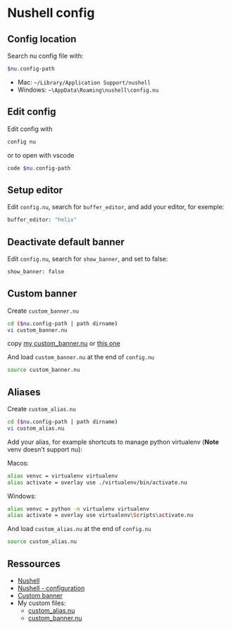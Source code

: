 # Nushell config

## Config location

Search nu config file with:

```sh
$nu.config-path
```

- Mac: `~/Library/Application Support/nushell`
- Windows: `~\AppData\Roaming\nushell\config.nu`


## Edit config

Edit config with

```sh
config nu
```

or to open with vscode
```sh
code $nu.config-path
```

## Setup editor

Edit `config.nu`, search for `buffer_editor`, and add your editor, for exemple:

```sh
buffer_editor: "helix" 
```

## Deactivate default banner

Edit `config.nu`, search for `show_banner`, and set to false:

```sh
show_banner: false
```

## Custom banner

Create `custom_banner.nu`
```sh
cd ($nu.config-path | path dirname)
vi custom_banner.nu
```

copy [my custom_banner.nu](../assets/nushell/custom_banner.nu) or [this one](https://gist.github.com/jeffock/dce0c67169111ce3e17287ea7c2d0183)

And load `custom_banner.nu` at the end of `config.nu`
```sh
source custom_banner.nu
```

## Aliases

Create `custom_alias.nu`
```sh
cd ($nu.config-path | path dirname)
vi custom_alias.nu
```

Add your alias, for example shortcuts to manage python virtualenv (**Note** venv doesn't support nu):

Macos:
```sh
alias venvc = virtualenv virtualenv
alias activate = overlay use ./virtualenv/bin/activate.nu
```

Windows:
```sh
alias venvc = python -m virtualenv virtualenv
alias activate = overlay use virtualenv\Scripts\activate.nu
```

And load `custom_alias.nu` at the end of `config.nu`
```sh
source custom_alias.nu
```

## Ressources

- [Nushell](https://www.nushell.sh/)
- [Nushell - configuration](https://github.com/nushell/nushell?tab=readme-ov-file#configuration)
- [Custom banner](https://gist.github.com/jeffock/dce0c67169111ce3e17287ea7c2d0183)
- My custom files: 
  - [custom_alias.nu](../assets/nushell/custom_alias.nu)
  - [custom_banner.nu](../assets/nushell/custom_banner.nu)
